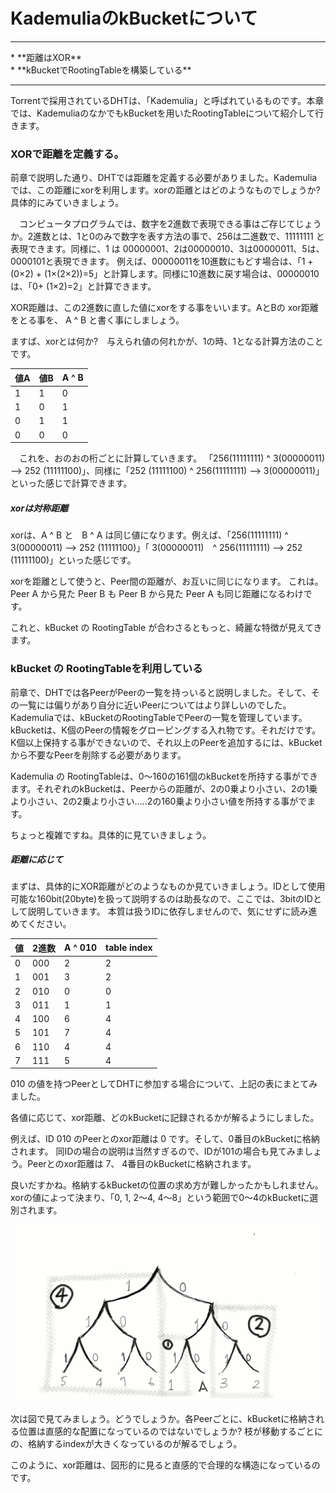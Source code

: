 # KademuliaのkBucketについて
<hr>
* **距離はXOR**
<br>
* **kBucketでRootingTableを構築している**
<br>

<hr>

 Torrentで採用されているDHTは、「Kademulia」と呼ばれているものです。本章では、KademuliaのなかでもkBucketを用いたRootingTableについて紹介して行きます。
 
###  XORで距離を定義する。
 前章で説明した通り、DHTでは距離を定義する必要がありました。Kademuliaでは、この距離にxorを利用します。xorの距離とはどのようなものでしょうか?具体的にみていきましょう。

　コンピュータプログラムでは、数字を2進数で表現できる事はご存じてじょうか。2進数とは、1と0のみで数字を表す方法の事で、256は二進数で、11111111 と表現できます。同様に、1 は 00000001、2は00000010、3は00000011、5は、0000101と表現できます。
 例えば、00000011を10進数にもどす場合は、「1 + (0×2) + (1×(2×2))=5」と計算します。同様に10進数に戻す場合は、00000010は、「0+ (1×2)=2」と計算できます。
 
 XOR距離は、この2進数に直した値にxorをする事をいいます。AとBの xor距離をとる事を、 A ^ B と書く事にしましょう。
 
 ますば、xorとは何か?　与えられ値の何れかが、1の時、1となる計算方法のことです。
 
| 値A | 値B | A ^ B |
| -- | -- |-- |
| 1  |  1 | 0 |
| 1  |  0 | 1 |
| 0  | 1  | 1 |
| 0  | 0  | 0 |

　これを、おのおの桁ごとに計算していきます。
「256(11111111) ^ 3(00000011) --> 252 (11111100)」、同様に「252 (11111100) ^ 256(11111111) --> 3(00000011)」といった感じで計算できます。


##### xorは対称距離
xorは、A ^ B と　B ^ A は同じ値になります。例えば、「256(11111111) ^ 3(00000011) --> 252 (11111100)」「 3(00000011)　^ 256(11111111) --> 252 (11111100)」といった感じです。

xorを距離として使うと、Peer間の距離が、お互いに同じになります。
これは。 Peer A から見た Peer B も Peer B から見た Peer A も同じ距離になるわけです。

これと、kBucket の RootingTable が合わさるともっと、綺麗な特徴が見えてきます。


### kBucket の RootingTableを利用している
前章で、DHTでは各PeerがPeerの一覧を持っいると説明しました。そして、その一覧には偏りがあり自分に近いPeerについてはより詳しいのでした。Kademuliaでは、kBucketのRootingTableでPeerの一覧を管理しています。
kBucketは、K個のPeerの情報をグローピングする入れ物です。それだけです。K個以上保持する事ができないので、それ以上のPeerを追加するには、kBucketから不要なPeerを削除する必要があります。

Kademulia の RootingTableは、0〜160の161個のkBucketを所持する事ができます。それぞれのkBucketは、Peerからの距離が、2の0乗より小さい、2の1乗より小さい、2の2乗より小さい.....2の160乗より小さい値を所持する事がでます。

ちょっと複雑ですね。具体的に見ていきましょう。

##### 距離に応じて
まずは、具体的にXOR距離がどのようなものか見ていきましょう。IDとして使用可能な160bit(20byte)を扱って説明するのは助長なので、ここでは、3bitのIDとして説明していきます。
本質は扱うIDに依存しませんので、気にせずに読み進めてください。


|値 | 2進数 | A ^ 010 | table index|
| -- | ---- |-------- |----------- |
| 0  | 000  | 2       | 2          |
| 1  | 001  | 3       | 2          |
| 2  | 010  | 0       | 0          |
| 3  | 011  | 1       | 1          |
| 4  | 100  | 6       | 4          |
| 5  | 101  | 7       | 4          |
| 6  | 110  | 4       | 4          |
| 7  | 111  | 5       | 4          |

010 の値を持つPeerとしてDHTに参加する場合について、上記の表にまとてみました。

各値に応じて、xor距離、どのkBucketに記録されるかが解るようにしました。

例えば、ID 010 のPeerとのxor距離は 0 です。そして、0番目のkBucketに格納されます。
同IDの場合の説明は当然すぎるので、IDが101の場合も見てみましょう。Peerとのxor距離は 7、 4番目のkBucketに格納されます。

良いだすかね。格納するkBucketの位置の求め方が難しかったかもしれません。xorの値によって決まり、「0, 1, 2〜4, 4〜8」という範囲で0〜4のkBucketに選別されます。


![](a002.png)

次は図で見てみましょう。どうでしょうか。各Peerごとに、kBucketに格納される位置は直感的な配置になっているのではないでしょうか?
枝が移動するごとにの、格納するindexが大きくなっているのが解るでしょう。

このように、xor距離は、図形的に見ると直感的で合理的な構造になっているのです。















